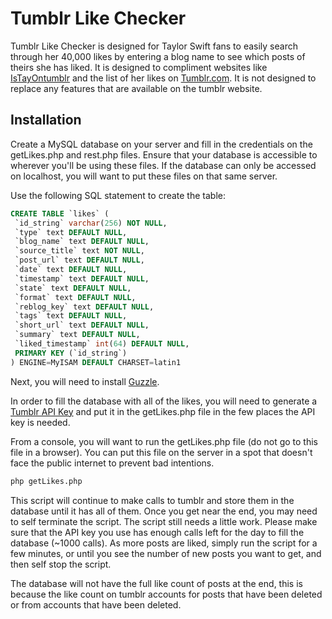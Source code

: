 # Tumblr Like Checker

Tumblr Like Checker is designed for Taylor Swift fans to easily search through her 40,000 likes by entering a blog name to see which posts of theirs she 
has liked. It is designed to compliment websites like [IsTayOntumblr](http://istayontumblr.com/) and the list of her likes on 
[Tumblr.com](https://www.tumblr.com/liked/by/taylorswift). It is not designed to replace any features that are available on the tumblr website.

## Installation

Create a MySQL database on your server and fill in the credentials on the getLikes.php and rest.php files. Ensure that your database is accessible to 
wherever you'll be using these files. If the database can only be accessed on localhost, you will want to put these files on that same server.

Use the following SQL statement to create the table:
```sql
CREATE TABLE `likes` (
 `id_string` varchar(256) NOT NULL,
 `type` text DEFAULT NULL,
 `blog_name` text DEFAULT NULL,
 `source_title` text NOT NULL,
 `post_url` text DEFAULT NULL,
 `date` text DEFAULT NULL,
 `timestamp` text DEFAULT NULL,
 `state` text DEFAULT NULL,
 `format` text DEFAULT NULL,
 `reblog_key` text DEFAULT NULL,
 `tags` text DEFAULT NULL,
 `short_url` text DEFAULT NULL,
 `summary` text DEFAULT NULL,
 `liked_timestamp` int(64) DEFAULT NULL,
 PRIMARY KEY (`id_string`)
) ENGINE=MyISAM DEFAULT CHARSET=latin1
```

Next, you will need to install [Guzzle](http://docs.guzzlephp.org/en/stable/overview.html). 

In order to fill the database with all of the likes, you will need to generate a [Tumblr API Key](https://www.tumblr.com/docs/en/api/v2) and put it in the 
getLikes.php file in the few places the API key is needed.

From a console, you will want to run the getLikes.php file (do not go to this file in a browser). You can put this file on the server in a spot that 
doesn't face the public internet to prevent bad intentions.

```bash
php getLikes.php
```

This script will continue to make calls to tumblr and store them in the database until it has all of them. Once you get near the end, you may need to self 
terminate the script. The script still needs a little work. Please make sure that the API key you use has enough calls left for the day to fill the 
database (~1000 calls). As more posts are liked, simply run the script for a few minutes, or until you see the number of new posts you want to get, and 
then self stop the script.

The database will not have the full like count of posts at the end, this is because the like count on tumblr accounts for posts that have been deleted or 
from accounts that have been deleted.


